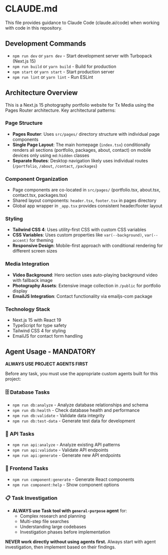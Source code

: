 # CLAUDE.md

This file provides guidance to Claude Code (claude.ai/code) when working with code in this repository.

## Development Commands

- `npm run dev` or `yarn dev` - Start development server with Turbopack (Next.js 15)
- `npm run build` or `yarn build` - Build for production
- `npm start` or `yarn start` - Start production server
- `npm run lint` or `yarn lint` - Run ESLint

## Architecture Overview

This is a Next.js 15 photography portfolio website for Tx Media using the Pages Router architecture. Key architectural patterns:

### Page Structure
- **Pages Router**: Uses `src/pages/` directory structure with individual page components
- **Single Page Layout**: The main homepage (`index.tsx`) conditionally renders all sections (portfolio, packages, about, contact) on mobile devices only using `md:hidden` classes
- **Separate Routes**: Desktop navigation likely uses individual routes (`/portfolio`, `/about`, `/contact`, `/packages`)

### Component Organization
- Page components are co-located in `src/pages/` (portfolio.tsx, about.tsx, contact.tsx, packages.tsx)
- Shared layout components: `header.tsx`, `footer.tsx` in pages directory
- Global app wrapper in `_app.tsx` provides consistent header/footer layout

### Styling
- **Tailwind CSS 4**: Uses utility-first CSS with custom CSS variables
- **CSS Variables**: Uses custom properties like `var(--background)`, `var(--accent)` for theming
- **Responsive Design**: Mobile-first approach with conditional rendering for different screen sizes

### Media Integration
- **Video Background**: Hero section uses auto-playing background video with fallback image
- **Photography Assets**: Extensive image collection in `/public` for portfolio display
- **EmailJS Integration**: Contact functionality via emailjs-com package

### Technology Stack
- Next.js 15 with React 19
- TypeScript for type safety
- Tailwind CSS 4 for styling
- EmailJS for contact form handling

## Agent Usage - MANDATORY

**ALWAYS USE PROJECT AGENTS FIRST**

Before any task, you must use the appropriate custom agents built for this project:

### 🗄️ Database Tasks
- `npm run db:analyze` - Analyze database relationships and schema
- `npm run db:health` - Check database health and performance  
- `npm run db:validate` - Validate data integrity
- `npm run db:test-data` - Generate test data for development

### 🔌 API Tasks  
- `npm run api:analyze` - Analyze existing API patterns
- `npm run api:validate` - Validate API endpoints
- `npm run api:generate` - Generate new API endpoints

### 🎨 Frontend Tasks
- `npm run component:generate` - Generate React components
- `npm run component:help` - Show component options

### 📋 Task Investigation
- **ALWAYS use Task tool with `general-purpose` agent** for:
  - Complex research and planning
  - Multi-step file searches  
  - Understanding large codebases
  - Investigation phases before implementation

**NEVER work directly without using agents first.** Always start with agent investigation, then implement based on their findings.